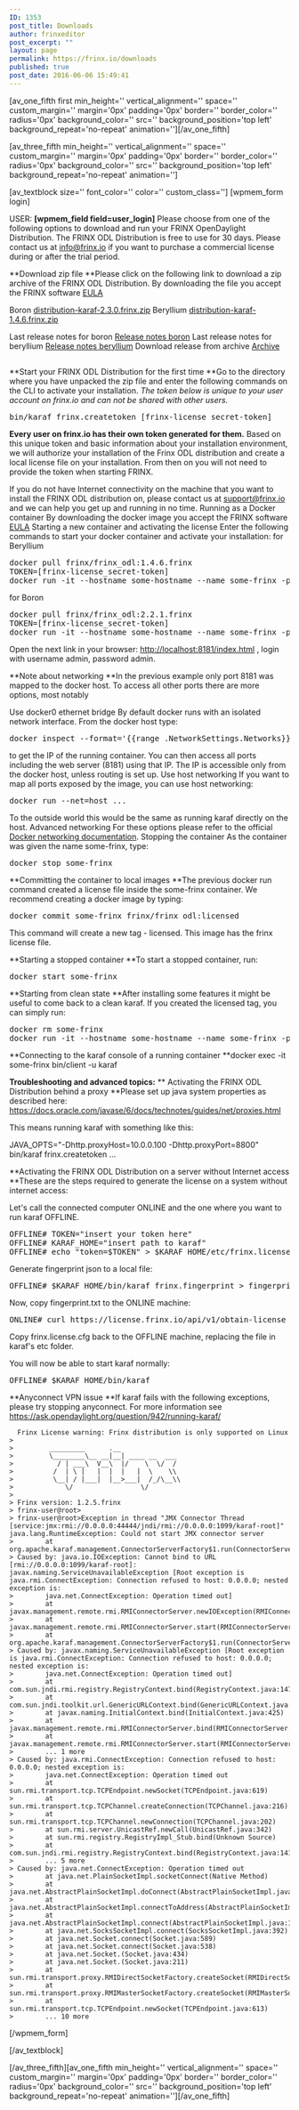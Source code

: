 ```yaml
---
ID: 1353
post_title: Downloads
author: frinxeditor
post_excerpt: ""
layout: page
permalink: https://frinx.io/downloads
published: true
post_date: 2016-06-06 15:49:41
---
```

[av_one_fifth first min_height='' vertical_alignment='' space='' custom_margin='' margin='0px' padding='0px' border='' border_color='' radius='0px' background_color='' src='' background_position='top left' background_repeat='no-repeat' animation=''][/av_one_fifth]

[av_three_fifth min_height='' vertical_alignment='' space='' custom_margin='' margin='0px' padding='0px' border='' border_color='' radius='0px' background_color='' src='' background_position='top left' background_repeat='no-repeat' animation='']

[av_textblock size='' font_color='' color='' custom_class=''] [wpmem_form login]

USER: **[wpmem_field field=user_login]** Please choose from one of the following options to download and run your FRINX OpenDaylight Distribution. The FRINX ODL Distribution is free to use for 30 days. Please contact us at <info@frinx.io> if you want to purchase a commercial license during or after the trial period.

**Download zip file **Please click on the following link to download a zip archive of the FRINX ODL Distribution. By downloading the file you accept the FRINX software [EULA][1]

Boron [distribution-karaf-2.3.0.frinx.zip][2] Beryllium [distribution-karaf-1.4.6.frinx.zip][3]

Last release notes for boron [ Release notes boron][4] Last release notes for beryllium [ Release notes beryllium][5] Download release from archive [Archive][6]

## 

**Start your FRINX ODL Distribution for the first time **Go to the directory where you have unpacked the zip file and enter the following commands on the CLI to activate your installation. *The token below is unique to your user account on frinx.io and can not be shared with other users.*

<pre>bin/karaf frinx.createtoken [frinx-license_secret-token]
</pre>

**Every user on frinx.io has their own token generated for them.** Based on this unique token and basic information about your installation environment, we will authorize your installation of the Frinx ODL distribution and create a local license file on your installation. From then on you will not need to provide the token when starting FRINX.

If you do not have Internet connectivity on the machine that you want to install the FRINX ODL distribution on, please contact us at <support@frinx.io> and we can help you get up and running in no time. Running as a Docker container By downloading the docker image you accept the FRINX software [EULA][1] Starting a new container and activating the license Enter the following commands to start your docker container and activate your installation: for Beryllium

<pre>docker pull frinx/frinx_odl:1.4.6.frinx
TOKEN=[frinx-license_secret-token]
docker run -it --hostname some-hostname --name some-frinx -p 8181:8181 frinx/frinx_odl frinx.createtoken.force $TOKEN
</pre>

for Boron

<pre>docker pull frinx/frinx_odl:2.2.1.frinx
TOKEN=[frinx-license_secret-token]
docker run -it --hostname some-hostname --name some-frinx -p 8181:8181 frinx/frinx_odl frinx.createtoken.force $TOKEN
</pre>

Open the next link in your browser: <http://localhost:8181/index.html> , login with username admin, password admin.

**Note about networking **In the previous example only port 8181 was mapped to the docker host. To access all other ports there are more options, most notably

Use docker0 ethernet bridge By default docker runs with an isolated network interface. From the docker host type:

<pre>docker inspect --format='{{range .NetworkSettings.Networks}}{{.IPAddress}}{{end}}' some-frinx
</pre>

to get the IP of the running container. You can then access all ports including the web server (8181) using that IP. The IP is accessible only from the docker host, unless routing is set up. Use host networking If you want to map all ports exposed by the image, you can use host networking:

<pre>docker run --net=host ...
</pre>

To the outside world this would be the same as running karaf directly on the host. Advanced networking For these options please refer to the official [Docker networking documentation][7]. Stopping the container As the container was given the name some-frinx, type:

<pre>docker stop some-frinx</pre>

**Committing the container to local images **The previous docker run command created a license file inside the some-frinx container. We recommend creating a docker image by typing:

<pre>docker commit some-frinx frinx/frinx_odl:licensed</pre>

This command will create a new tag - licensed. This image has the frinx license file.

**Starting a stopped container **To start a stopped container, run:

<pre>docker start some-frinx</pre>

**Starting from clean state **After installing some features it might be useful to come back to a clean karaf. If you created the licensed tag, you can simply run:

<pre>docker rm some-frinx
docker run -it --hostname some-hostname --name some-frinx -p 8181:8181 frinx/frinx_odl:licensed
</pre>

**Connecting to the karaf console of a running container **docker exec -it some-frinx bin/client -u karaf

**Troubleshooting and advanced topics:** ** Activating the FRINX ODL Distribution behind a proxy **Please set up java system properties as described here: <https://docs.oracle.com/javase/6/docs/technotes/guides/net/proxies.html>

This means running karaf with something like this:

JAVA_OPTS="-Dhttp.proxyHost=10.0.0.100 -Dhttp.proxyPort=8800" bin/karaf frinx.createtoken ...

**Activating the FRINX ODL Distribution on a server without Internet access **These are the steps required to generate the license on a system without internet access:

Let's call the connected computer ONLINE and the one where you want to run karaf OFFLINE.

<pre>OFFLINE# TOKEN="insert your token here"
OFFLINE# KARAF_HOME="insert path to karaf"
OFFLINE# echo "token=$TOKEN" > $KARAF_HOME/etc/frinx.license.cfg
</pre>

Generate fingerprint json to a local file:

<pre>OFFLINE# $KARAF_HOME/bin/karaf frinx.fingerprint > fingerprint.txt
</pre>

Now, copy fingerprint.txt to the ONLINE machine:

<pre>ONLINE# curl https://license.frinx.io/api/v1/obtain-license -d "@fingerprint.txt"  -H 'Content-Type: application/json' -X PUT > frinx.license.cfg
</pre>

Copy frinx.license.cfg back to the OFFLINE machine, replacing the file in karaf's etc folder.

You will now be able to start karaf normally:

<pre>OFFLINE# $KARAF_HOME/bin/karaf
</pre>

**Anyconnect VPN issue **If karaf fails with the following exceptions, please try stopping anyconnect. For more information see <https://ask.opendaylight.org/question/942/running-karaf/>

      Frinx License warning: Frinx distribution is only supported on Linux
    >
    >         _________      .__
    >         \________\__ __|__| ____ __  ___
    >           / | ___\  V__\  |/    \  \/  /
    >          /  | \ |   |  |  |   |  \    \\
    >          \__| / |___|  |__>___|  /_/\__\\
    >             \/                 \/
    >
    > Frinx version: 1.2.5.frinx
    > frinx-user@root>
    > frinx-user@root>Exception in thread "JMX Connector Thread [service:jmx:rmi://0.0.0.0:44444/jndi/rmi://0.0.0.0:1099/karaf-root]" java.lang.RuntimeException: Could not start JMX connector server
    >        at org.apache.karaf.management.ConnectorServerFactory$1.run(ConnectorServerFactory.java:258)
    > Caused by: java.io.IOException: Cannot bind to URL [rmi://0.0.0.0:1099/karaf-root]: javax.naming.ServiceUnavailableException [Root exception is java.rmi.ConnectException: Connection refused to host: 0.0.0.0; nested exception is:
    >        java.net.ConnectException: Operation timed out]
    >        at javax.management.remote.rmi.RMIConnectorServer.newIOException(RMIConnectorServer.java:827)
    >        at javax.management.remote.rmi.RMIConnectorServer.start(RMIConnectorServer.java:432)
    >        at org.apache.karaf.management.ConnectorServerFactory$1.run(ConnectorServerFactory.java:245)
    > Caused by: javax.naming.ServiceUnavailableException [Root exception is java.rmi.ConnectException: Connection refused to host: 0.0.0.0; nested exception is:
    >        java.net.ConnectException: Operation timed out]
    >        at com.sun.jndi.rmi.registry.RegistryContext.bind(RegistryContext.java:147)
    >        at com.sun.jndi.toolkit.url.GenericURLContext.bind(GenericURLContext.java:228)
    >        at javax.naming.InitialContext.bind(InitialContext.java:425)
    >        at javax.management.remote.rmi.RMIConnectorServer.bind(RMIConnectorServer.java:644)
    >        at javax.management.remote.rmi.RMIConnectorServer.start(RMIConnectorServer.java:427)
    >        ... 1 more
    > Caused by: java.rmi.ConnectException: Connection refused to host: 0.0.0.0; nested exception is:
    >        java.net.ConnectException: Operation timed out
    >        at sun.rmi.transport.tcp.TCPEndpoint.newSocket(TCPEndpoint.java:619)
    >        at sun.rmi.transport.tcp.TCPChannel.createConnection(TCPChannel.java:216)
    >        at sun.rmi.transport.tcp.TCPChannel.newConnection(TCPChannel.java:202)
    >        at sun.rmi.server.UnicastRef.newCall(UnicastRef.java:342)
    >        at sun.rmi.registry.RegistryImpl_Stub.bind(Unknown Source)
    >        at com.sun.jndi.rmi.registry.RegistryContext.bind(RegistryContext.java:141)
    >        ... 5 more
    > Caused by: java.net.ConnectException: Operation timed out
    >        at java.net.PlainSocketImpl.socketConnect(Native Method)
    >        at java.net.AbstractPlainSocketImpl.doConnect(AbstractPlainSocketImpl.java:350)
    >        at java.net.AbstractPlainSocketImpl.connectToAddress(AbstractPlainSocketImpl.java:204)
    >        at java.net.AbstractPlainSocketImpl.connect(AbstractPlainSocketImpl.java:188)
    >        at java.net.SocksSocketImpl.connect(SocksSocketImpl.java:392)
    >        at java.net.Socket.connect(Socket.java:589)
    >        at java.net.Socket.connect(Socket.java:538)
    >        at java.net.Socket.(Socket.java:434)
    >        at java.net.Socket.(Socket.java:211)
    >        at sun.rmi.transport.proxy.RMIDirectSocketFactory.createSocket(RMIDirectSocketFactory.java:40)
    >        at sun.rmi.transport.proxy.RMIMasterSocketFactory.createSocket(RMIMasterSocketFactory.java:148)
    >        at sun.rmi.transport.tcp.TCPEndpoint.newSocket(TCPEndpoint.java:613)
    >        ... 10 more  

[/wpmem_form]

[/av_textblock]

[/av_three_fifth][av_one_fifth min_height='' vertical_alignment='' space='' custom_margin='' margin='0px' padding='0px' border='' border_color='' radius='0px' background_color='' src='' background_position='top left' background_repeat='no-repeat' animation=''][/av_one_fifth]

 [1]: https://frinx.io/wp-content/uploads/2017/01/EULA_ODL_20170104_v102.pdf
 [2]: https://license.frinx.io/download/distribution-karaf-2.3.0.frinx.zip
 [3]: https://license.frinx.io/download/distribution-karaf-1.4.6.frinx.zip
 [4]: https://frinx.io/frinx-documents/frinx-odl-distribution-2.3.0.html
 [5]: https://frinx.io/frinx-documents/frinx-odl-distribution-1.4.6.html
 [6]: https://frinx.io/archive
 [7]: https://docs.docker.com/engine/userguide/networking/dockernetworks/